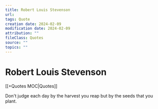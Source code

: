 ```yaml
---
title: Robert Louis Stevenson
url: 
tags: Quote
creation date: 2024-02-09
modification date: 2024-02-09
attribution: ""
fileClass: Quotes
source: ""
topics: ""
---
```


# Robert Louis Stevenson

[[+Quotes MOC|Quotes]]

Don't judge each day by the harvest you reap but by the seeds that you plant.
